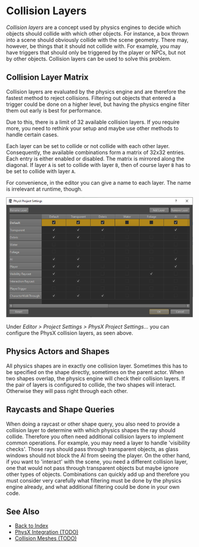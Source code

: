 # Collision Layers

*Collision layers* are a concept used by physics engines to decide which objects should collide with which other objects. For instance, a box thrown into a scene should obviously collide with the scene geometry. There may, however, be things that it should not collide with. For example, you may have triggers that should only be triggered by the player or NPCs, but not by other objects. Collision layers can be used to solve this problem.

## Collision Layer Matrix

Collision layers are evaluated by the physics engine and are therefore the fastest method to reject collisions. Filtering out objects that entered a trigger could be done on a higher level, but having the physics engine filter them out early is best for performance.

Due to this, there is a limit of 32 available collision layers. If you require more, you need to rethink your setup and maybe use other methods to handle certain cases.

Each layer can be set to collide or not collide with each other layer. Consequently, the available combinations form a matrix of 32x32 entries. Each entry is either enabled or disabled. The matrix is mirrored along the diagonal. If layer `A` is set to collide with layer `B`, then of course layer `B` has to be set to collide with layer `A`.

For convenience, in the editor you can give a name to each layer. The name is irrelevant at runtime, though.

![Collision layer config](media/physx-settings.png)

Under *Editor > Project Settings > PhysX Project Settings...* you can configure the PhysX collision layers, as seen above.

## Physics Actors and Shapes

All physics shapes are in exactly one collision layer. Sometimes this has to be specified on the shape directly, sometimes on the parent actor. When two shapes overlap, the physics engine will check their collision layers. If the pair of layers is configured to collide, the two shapes will interact. Otherwise they will pass right through each other.

## Raycasts and Shape Queries

When doing a raycast or other shape query, you also need to provide a collision layer to determine with which physics shapes the ray should collide. Therefore you often need additional collision layers to implement common operations. For example, you may need a layer to handle 'visibility checks'. Those rays should pass through transparent objects, as glass windows should not block the AI from seeing the player. On the other hand, if you want to 'interact' with the scene, you need a different collision layer, one that would not pass through transparent objects but maybe ignore other types of objects. Combinations can quickly add up and therefore you must consider very carefully what filtering must be done by the physics engine already, and what additional filtering could be done in your own code.

## See Also

* [Back to Index](../index.md)
* [PhysX Integration (TODO)](physx-overview.md)
* [Collision Meshes (TODO)](collision-meshes.md)
